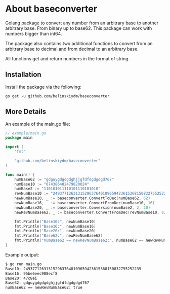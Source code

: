 # About baseconverter
Golang package to convert any number from an arbitrary base to another arbitrary base. From binary up to base62. This package can work with numbers bigger than int64.

The package also contains two additional functions to convert from an arbitrary base to decimal and from decimal to an arbitrary base.

All functions get and return numbers in the format of string. 

## Installation ##

Install the package via the following:

    go get -u github.com/belinskiydm/baseconverter

## More Details ##

An example of the main.go file:
```go
// example/main.go
package main

import (
	"fmt"

	"github.com/belinskiydm/baseconverter"
)

func main() {
	numBase62 := "gdguygdgdgdghjjgfdfdgdgdgd767"
	numBase10 := "674386482479820024"
	numBase2 := "110101011110101110101010"
	revNumBase10 := "2493771263131529637640109659423615368150832755252239"
	newNumBase10, _ := baseconverter.ConvertToDec(numBase62, 62)
	newNumBase16, _ := baseconverter.ConvertFromDec(numBase10, 16)
	newNumBase20, _ := baseconverter.Conversion(numBase2, 2, 20)
	newRevNumBase62, _ := baseconverter.ConvertFromDec(revNumBase10, 62)

	fmt.Println("Base10:", newNumBase10)
	fmt.Println("Base16:", newNumBase16)
	fmt.Println("Base20:", newNumBase20)
	fmt.Println("Base62:", newRevNumBase62)
	fmt.Println("numBase62 == newRevNumBase62:", numBase62 == newRevNumBase62)
}
```
Example output:
```sh
$ go run main.go
Base10: 2493771263131529637640109659423615368150832755252239
Base16: 95be6eec988ecf8
Base20: 47c8ei
Base62: gdguygdgdgdghjjgfdfdgdgdgd767
numBase62 == newRevNumBase62: true
```




